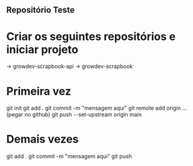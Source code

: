 ## Repositório Teste ##


# Criar os seguintes repositórios e iniciar projeto
-> growdev-scrapbook-api
-> growdev-scrapbook

# Primeira vez
git init
git add .
git commit -m "mensagem aqui"
git remote add origin ... (pegar no github)
git push --set-upstream origin main

# Demais vezes
git add .
git commit -m "mensagem aqui"
git push